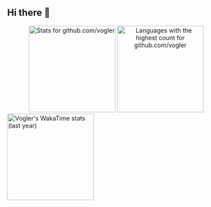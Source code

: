 ## Hi there 👋

<!--
**vogler/vogler** is a ✨ _special_ ✨ repository because its `README.md` (this file) appears on your GitHub profile.

Here are some ideas to get you started:

- 🔭 I’m currently working on ...
- 🌱 I’m currently learning ...
- 👯 I’m looking to collaborate on ...
- 🤔 I’m looking for help with ...
- 💬 Ask me about ...
- 📫 How to reach me: ...
- 😄 Pronouns: ...
- ⚡ Fun fact: ...
-->

<div align="center">
  <a href="https://github.com/anuraghazra/github-readme-stats" style="white-space: nowrap">
    <img height=200 alt="Stats for github.com/vogler" src="https://github-readme-stats.vercel.app/api?username=vogler&show_icons=true&theme=github_dark_dimmed&count_private=true" /></a>
  <!-- 'shows language usage only inside your own non-forked repositories, not depending on who the author of the commits is. It does not include your contributions into another users/organizations repositories' &size_weight=0.5&count_weight=0.5 - (recommended) Uses both byte and repo count for ranking -->
  <a href="https://github.com/anuraghazra/github-readme-stats#top-languages-card">
    <img height=200 alt="Languages with the highest count for github.com/vogler" src="https://github-readme-stats.vercel.app/api/top-langs/?username=vogler&theme=github_dark_dimmed&layout=compact&card_width=380&size_weight=0.5&count_weight=0.5&langs_count=10&custom_title=Top%20Languages%20(50%2F50%20LOC%2Frepos)" /></a>
</div>

<a href="https://wakatime.com/@vogler">
  <img height=200 align="center" alt="Vogler's WakaTime stats (last year)" src="https://github-readme-stats.vercel.app/api/wakatime?username=vogler&theme=github_dark_dimmed&layout=compact&display_format=percent&langs_count=10" />
</a>

<!-- https://github.com/anuraghazra/github-readme-stats#github-extra-pins -->
